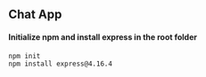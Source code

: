 ## Chat App

#### Initialize npm and install express in the root folder

`npm init` </br>
`npm install express@4.16.4`